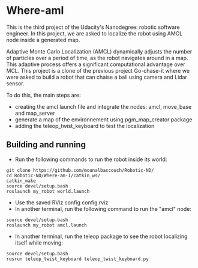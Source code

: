 # Where-amI

This is the third project of the Udacity's Nanodegree: robotic software engineer.
In this project, we are asked to localize the robot using AMCL node inside a generated map.

Adaptive Monte Carlo Localization (AMCL) dynamically adjusts the number of particles over a period of time, as the robot navigates around in a map. This adaptive process offers a significant computational advantage over MCL.
This project is a clone of the previous project Go-chase-it where we were asked to build a robot that can chaise a ball using camera and Lidar sensor.

To do this, the main steps are:

- creating the amcl launch file and integrate the nodes: amcl, move_base and map_server
- generate a map of the environnement using pgm_map_creator package
- adding the teleop_twist_keyboard to test the localization

## Building and running ##
- Run the following commands to run the robot inside its world:
```
git clone https://github.com/mounalbaccouch/Robotic-ND/
cd Robotic-ND/Where-am-I/catkin_ws/
catkin_make
source devel/setup.bash
roslaunch my_robot world.launch
```
- Use the saved RViz config config.rviz
- In another terminal, run the following command to run the "amcl" node:
```
source devel/setup.bash
roslaunch my_robot amcl.launch
```
- In another terminal, run the teleop package to see the robot localizing itself while moving:
```
source devel/setup.bash
rosrun teleop_twist_keyboard teleop_twist_keyboard.py
```

